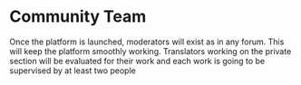 # Community Team

Once the platform is launched, moderators will exist as in any forum. This will keep the platform smoothly working. Translators working on the private section will be evaluated for their work and each work is going to be supervised by at least two people

